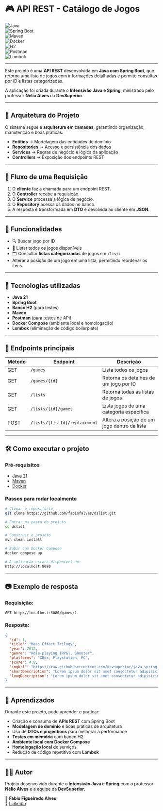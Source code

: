 # 🎮 API REST - Catálogo de Jogos  

![Java](https://img.shields.io/badge/Java-21-orange?style=for-the-badge&logo=java)  
![Spring Boot](https://img.shields.io/badge/Spring%20Boot-3.5.4-brightgreen?style=for-the-badge&logo=springboot)  
![Maven](https://img.shields.io/badge/Maven-Build-red?style=for-the-badge&logo=apachemaven)  
![Docker](https://img.shields.io/badge/Docker-Local-blue?style=for-the-badge&logo=docker)  
![H2](https://img.shields.io/badge/Database-H2-lightgrey?style=for-the-badge&logo=h2)  
![Postman](https://img.shields.io/badge/Postman-Testing-orange?style=for-the-badge&logo=postman)  
![Lombok](https://img.shields.io/badge/Lombok-Boilerplate-lightblue?style=for-the-badge)  

---

Este projeto é uma **API REST** desenvolvida em **Java com Spring Boot**, que retorna uma lista de jogos com informações detalhadas e permite consultas por ID e listas categorizadas.  

A aplicação foi criada durante o **Intensivão Java e Spring**, ministrado pelo professor **Nélio Alves** da **DevSuperior**.  

---

## 📐 Arquitetura do Projeto  

O sistema segue a **arquitetura em camadas**, garantindo organização, manutenção e boas práticas:

- **Entities** → Modelagem das entidades de domínio  
- **Repositories** → Acesso e persistência dos dados  
- **Services** → Regras de negócio e lógica da aplicação  
- **Controllers** → Exposição dos endpoints REST  

---

## 🔄 Fluxo de uma Requisição  

1. O **cliente** faz a chamada para um endpoint REST.  
2. O **Controller** recebe a requisição.  
3. O **Service** processa a lógica de negócio.  
4. O **Repository** acessa os dados no banco.  
5. A resposta é transformada em **DTO** e devolvida ao cliente em **JSON**.  

---

## 📌 Funcionalidades  

- 🔍 Buscar jogo por **ID**  
- 📜 Listar todos os jogos disponíveis  
- 🗂️ Consultar **listas categorizadas** de jogos em `/lists`  
- Alterar a posição de um jogo em uma lista, permitindo reordenar os itens

---

## 🚀 Tecnologias utilizadas  

- **Java 21**  
- **Spring Boot**  
- **Banco H2** (para testes)  
- **Maven**  
- **Postman** (para testes de API)  
- **Docker Compose** (ambiente local e homologação)  
- **Lombok** (eliminação de código boilerplate)  

---

## 📌 Endpoints principais  

| Método | Endpoint              | Descrição                           |
|--------|-----------------------|-------------------------------------|
| GET    | `/games`              | Lista todos os jogos                |
| GET    | `/games/{id}`         | Retorna os detalhes de um jogo por ID |
| GET    | `/lists`              | Retorna todas as listas de jogos    |
| GET    | `/lists/{id}/games`   | Lista jogos de uma categoria específica |
| POST   | `/lists/{listId}/replacement`   | Altera a posição de um jogo dentro da lista |

---

## 🛠️ Como executar o projeto  

### Pré-requisitos  
- [Java 21](https://adoptium.net/)  
- [Maven](https://maven.apache.org/)  
- [Docker](https://www.docker.com/)  

### Passos para rodar localmente  

```bash
# Clonar o repositório
git clone https://github.com/fabiofalves/dslist.git

# Entrar na pasta do projeto
cd dslist

# Construir o projeto
mvn clean install

# Subir com Docker Compose
docker compose up

# A aplicação estará disponível em:
http://localhost:8080
```

---

## 📷 Exemplo de resposta  

### Requisição:  
`GET http://localhost:8080/games/1`  

### Resposta:  
```json
{
  "id": 1,
  "title": "Mass Effect Trilogy",
  "year": 2012,
  "genre": "Role-playing (RPG), Shooter",
  "platforms": "XBox, Playstation, PC",
  "score": 4.8,
  "imgUrl": "https://raw.githubusercontent.com/devsuperior/java-spring-dslist/main/resources/1.png",
  "shortDescription": "Lorem ipsum dolor sit amet consectetur adipisicing elit. Odit esse officiis corrupti unde repellat non quibusdam! Id nihil itaque ipsum!",
  "longDescription": "Lorem ipsum dolor sit amet consectetur adipisicing elit. Delectus dolorum illum placeat eligendi, quis maiores veniam. Incidunt dolorum, nisi deleniti dicta odit voluptatem nam provident temporibus reprehenderit blanditiis consectetur tenetur. Dignissimos blanditiis quod corporis iste, aliquid perspiciatis architecto quasi tempore ipsam voluptates ea ad distinctio, sapiente qui, amet quidem culpa."
}
```

---

## 📖 Aprendizados  

Durante este projeto, pude aprender e praticar:  

- Criação e consumo de **APIs REST** com Spring Boot  
- **Modelagem de domínio** e boas práticas de arquitetura  
- Uso de **DTOs e projections** para melhorar a performance  
- **Testes em memória** com banco H2  
- **Ambiente local com Docker Compose**  
- **Homologação local** de serviços  
- Redução de código repetitivo com **Lombok**  

---

## 👨‍💻 Autor  

Projeto desenvolvido durante o **Intensivão Java e Spring** com o professor **Nélio Alves** e a equipe da **DevSuperior**.  

📌 **Fabio Figueiredo Alves**  
🔗 [LinkedIn](https://www.linkedin.com/in/fabiofigueiredoalves/)  
